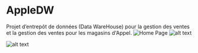 # AppleDW
Projet d’entrepôt de données (Data WareHouse) pour la gestion des ventes et la gestion des ventes pour les magasins d'Appel. 
![Home Page](./Rapport-et-diapos/00000.PNG)
![alt text](https://github.com/SateaMall/Apple-Data-WareHouse/blob/main/Rapport-et-diapos/00000.PNG?raw=true)

![alt text](https://github.com/SateaMall/Apple-Data-WareHouse/blob/main/Rapport-et-diapos/11111.PNG?raw=true)
